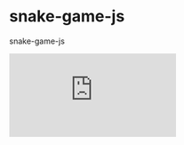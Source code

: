 # snake-game-js
snake-game-js


![Original](https://github.com/zprima/snake-js-game/blob/master/index.html)
